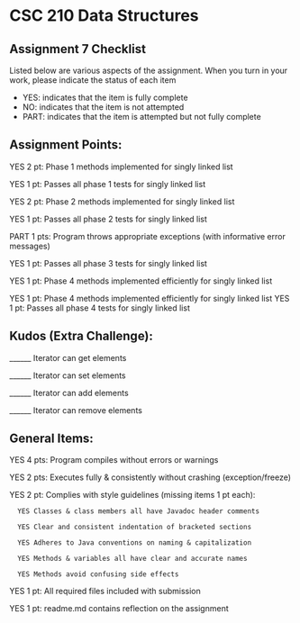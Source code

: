 # CSC 210 Data Structures
## Assignment 7 Checklist

Listed below are various aspects of the assignment.  When you turn in
your work, please indicate the status of each item

- YES: indicates that the item is fully complete
- NO: indicates that the item is not attempted
- PART: indicates that the item is attempted but not fully complete

## Assignment Points:

YES 2 pt: Phase 1 methods implemented for singly linked list

YES 1 pt: Passes all phase 1 tests for singly linked list

YES 2 pt: Phase 2 methods implemented for singly linked list

YES 1 pt: Passes all phase 2 tests for singly linked list

PART 1 pts: Program throws appropriate exceptions (with informative error messages)

YES 1 pt: Passes all phase 3 tests for singly linked list

YES 1 pt: Phase 4 methods implemented efficiently for singly linked list

YES 1 pt: Phase 4 methods implemented efficiently for singly linked list
YES 1 pt: Passes all phase 4 tests for singly linked list


## Kudos (Extra Challenge):

______ Iterator can get elements

______ Iterator can set elements

______ Iterator can add elements

______ Iterator can remove elements


## General Items:

YES 4 pts: Program compiles without errors or warnings

YES 2 pts: Executes fully & consistently without crashing (exception/freeze)

YES 2 pt: Complies with style guidelines (missing items 1 pt each):

      YES Classes & class members all have Javadoc header comments

      YES Clear and consistent indentation of bracketed sections

      YES Adheres to Java conventions on naming & capitalization

      YES Methods & variables all have clear and accurate names

      YES Methods avoid confusing side effects

YES 1 pt: All required files included with submission

YES 1 pt: readme.md contains reflection on the assignment